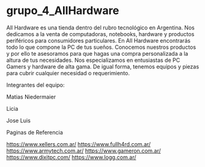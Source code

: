 # grupo_4_AllHardware

All Hardware es una tienda dentro del rubro tecnológico en Argentina. Nos dedicamos a la venta de computadoras, notebooks, hardware y productos periféricos para consumidores particulares.
En All Hardware encontrarás todo lo que compone la PC de tus sueños. Conocemos nuestros productos y por ello te asesoramos para que hagas una compra personalizada a la altura de tus necesidades.
Nos especializamos en entusiastas de PC Gamers y hardware de alta gama. De igual forma, tenemos equipos y piezas para cubrir cualquier necesidad o requerimiento.


Integrantes del equipo:

Matias Niedermaier

Licia

Jose Luis


Paginas de Referencia

https://www.xellers.com.ar/
https://www.fullh4rd.com.ar/
https://www.armytech.com.ar/
https://www.gameron.com.ar/
https://www.dixitpc.com/
https://www.logg.com.ar/
